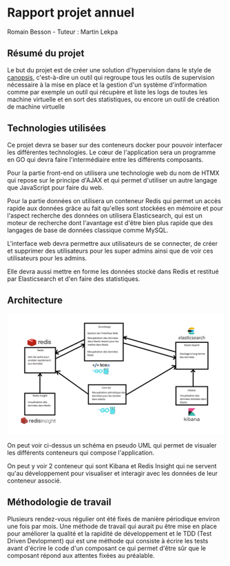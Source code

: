 # Rapport projet annuel
Romain Besson - Tuteur : Martin Lekpa

## Résumé du projet
Le but du projet est de créer une solution d'hypervision dans le style de [canopsis](https://www.canopsis.fr/), c'est-à-dire un outil qui regroupe tous les outils de supervision nécessaire
à la mise en place et la gestion d'un système d'information comme par exemple un outil qui récupère et liste les logs de toutes les machine virtuelle et en sort des statistiques, 
ou encore un outil de création de machine virtuelle

## Technologies utilisées
Ce projet devra se baser sur des conteneurs docker pour pouvoir interfacer les différentes technologies. 
Le cœur de l'application sera un programme en GO qui devra faire l'intermédiaire entre les différents composants. 

Pour la partie front-end on utilisera une technologie web du nom de HTMX qui repose sur le principe d'AJAX et qui permet d'utiliser un autre langage que JavaScript pour faire du web. 

Pour la partie données on utilisera un conteneur Redis qui permet un accès rapide aux données grâce au fait qu'elles sont stockées en mémoire 
et pour l'aspect recherche des données on utilisera Elasticsearch, qui est un moteur de recherche dont l'avantage est d'être bien plus rapide 
que des langages de base de données classique comme MySQL.

L'interface web devra permettre aux utilisateurs de se connecter, de créer et supprimer des utilisateurs pour les super admins ainsi que de voir ces utilisateurs pour les admins.

Elle devra aussi mettre en forme les données stocké dans Redis et restitué par Elasticsearch et d'en faire des statistiques.

## Architecture
![Image](./Soutenance/Architecture.png "Title")

On peut voir ci-dessus un schéma en pseudo UML qui permet de visualer les différents conteneurs qui compose l'application.

On peut y voir 2 conteneur qui sont Kibana et Redis Insight qui ne servent qu'au développement pour visualiser et interagir avec les données de leur conteneur associé. 

## Méthodologie de travail
Plusieurs rendez-vous régulier ont été fixés de manière périodique environ une fois par mois. 
Une méthode de travail qui aurait pu être mise en place pour améliorer la qualité et la rapidité de développement et le TDD (Test Driven Devlopment) qui est une méthode qui consiste à écrire les tests avant d'écrire le code d'un composant ce qui permet d'être sûr que le composant répond aux attentes fixées au préalable.